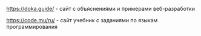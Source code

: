 https://doka.guide/ - сайт с объяснениями и примерами веб-разработки

https://code.mu/ru/ - сайт учебник с заданиями по языкам программирования